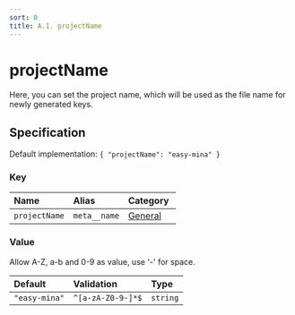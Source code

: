 ```yaml
---
sort: 0
title: A.1. projectName
---
```


# projectName

Here, you can set the project name, which will be used as the file name for newly generated keys.


## Specification

Default implementation: ```{ "projectName": "easy-mina" }```

### Key

| **Name** | **Alias** | **Category** |  
|:--|:--|:--|
| ```projectName``` | ```meta__name``` | [General](../options/#general) |

### Value

Allow A-Z, a-b and 0-9 as value, use '-' for space.

| **Default** | **Validation** | **Type** |
|:--|:--|:--|
| ```"easy-mina"``` | ```^[a-zA-Z0-9-]*$``` | ```string``` |

